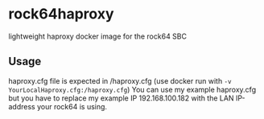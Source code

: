 # rock64haproxy
lightweight haproxy docker image for the rock64 SBC

## Usage ##
haproxy.cfg file is expected in /haproxy.cfg (use docker run with `-v YourLocalHaproxy.cfg:/haproxy.cfg`)
You can use my example haproxy.cfg but you have to replace my example IP 192.168.100.182 with the LAN IP-address your rock64 is using.
